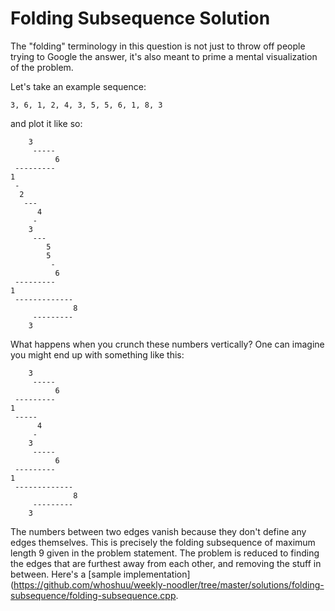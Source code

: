 # Folding Subsequence Solution

The "folding" terminology in this question is not just to throw off people trying to Google the answer, it's also meant to prime a mental visualization of the problem.

Let's take an example sequence:

```
3, 6, 1, 2, 4, 3, 5, 5, 6, 1, 8, 3
```

and plot it like so:

```
    3
     -----
          6
 ---------
1
 -
  2
   ---
      4
     -
    3
     ---
        5
        5
         -
          6
 ---------
1
 -------------
              8
     ---------
    3
```

What happens when you crunch these numbers vertically? One can imagine you might end up with something like this:

```
    3
     -----
          6
 ---------
1
 -----
      4
     -
    3
     -----
          6
 ---------
1
 -------------
              8
     ---------
    3
```

The numbers between two edges vanish because they don't define any edges themselves. This is precisely the folding subsequence of maximum length 9 given in the problem statement. The problem is reduced to finding the edges that are furthest away from each other, and removing the stuff in between. Here's a [sample implementation](https://github.com/whoshuu/weekly-noodler/tree/master/solutions/folding-subsequence/folding-subsequence.cpp.
